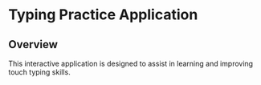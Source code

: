 # Typing Practice Application

## Overview

This interactive application is designed to assist in learning and improving touch typing skills. 
